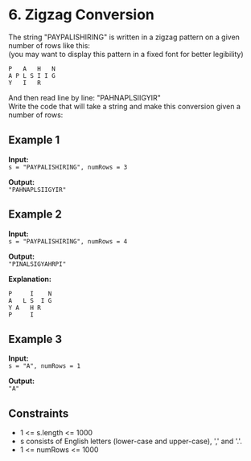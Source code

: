 ﻿# 6. Zigzag Conversion

The string "PAYPALISHIRING" is written in a zigzag pattern on a given number of rows like this:   
(you may want to display this pattern in a fixed font for better legibility)

```
P   A   H   N  
A P L S I I G  
Y   I   R
```
And then read line by line: "PAHNAPLSIIGYIR"  
Write the code that will take a string and make this conversion given a number of rows:

## Example 1

**Input:**  
`s = "PAYPALISHIRING", numRows = 3`

**Output:**  
`"PAHNAPLSIIGYIR"`

## Example 2

**Input:**  
`s = "PAYPALISHIRING", numRows = 4`

**Output:**  
`"PINALSIGYAHRPI"`

**Explanation:**  
```
P     I    N
A   L S  I G
Y A   H R
P     I
```

## Example 3

**Input:**  
`s = "A", numRows = 1`

**Output:**  
`"A"`

## Constraints

- 1 <= s.length <= 1000
- s consists of English letters (lower-case and upper-case), ',' and '.'.
- 1 <= numRows <= 1000